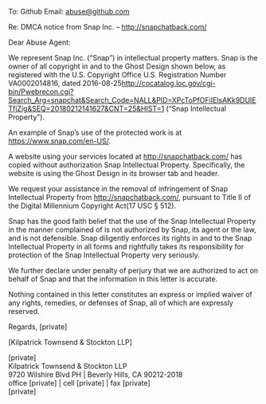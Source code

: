 To: Github
Email: abuse@github.com

Re: DMCA notice from Snap Inc. – http://snapchatback.com/

Dear Abuse Agent:

We represent Snap Inc. (“Snap”) in intellectual property matters. Snap is the owner of all copyright in and to the Ghost Design shown below, as registered with the U.S. Copyright Office U.S. Registration Number VA0002014816, dated 2016-08-25<http://cocatalog.loc.gov/cgi-bin/Pwebrecon.cgi?Search_Arg=snapchat&Search_Code=NALL&PID=XPcToPfOFiIElsAKk9DUIETfjZig&SEQ=20180212141627&CNT=25&HIST=1> (“Snap Intellectual Property”). 

An example of Snap’s use of the protected work is at https://www.snap.com/en-US/.

A website using your services located at http://snapchatback.com/ has copied without authorization Snap Intellectual Property. Specifically, the website is using the Ghost Design in its browser tab and header.

We request your assistance in the removal of infringement of Snap Intellectual Property from http://snapchatback.com/, pursuant to Title II of the Digital Millennium Copyright Act(17 USC § 512).

Snap has the good faith belief that the use of the Snap Intellectual Property in the manner complained of is not authorized by Snap, its agent or the law, and is not defensible. Snap diligently enforces its rights in and to the Snap Intellectual Property in all forms and rightfully takes its responsibility for protection of the Snap Intellectual Property very seriously.

We further declare under penalty of perjury that we are authorized to act on behalf of Snap and that the information in this letter is accurate.

Nothing contained in this letter constitutes an express or implied waiver of any rights, remedies, or defenses of Snap, all of which are expressly reserved.

Regards,
[private]  

[Kilpatrick Townsend & Stockton LLP]

[private]  
Kilpatrick Townsend & Stockton LLP  
9720 Wilshire Blvd PH | Beverly Hills, CA 90212-2018  
office [private] | cell [private] | fax [private]  
[private]  
